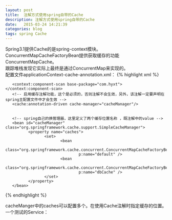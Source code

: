 ```yaml
---
layout: post
title:  注解方式使用spring自带的Cache
description: 注解方式使用spring自带的Cache
date:   2015-03-24 14:21:39
categories: blog
tags: spring Cache
---
```

Spring3.1提供Cache的是spring-context模块。ConcurrentMapCacheFactoryBean提供获取缓存的功能ConcurrentMapCache。  
跟踪堆栈发现它实际上最终是通过ConcurrentMap来实现的。  
配置文件applicationContext-cache-annotation.xml：
{% highlight xml %}
<beans xmlns="http://www.springframework.org/schema/beans"
       xmlns:xsi="http://www.w3.org/2001/XMLSchema-instance" xmlns:p="http://www.springframework.org/schema/p"
       xmlns:cache="http://www.springframework.org/schema/cache"
       xmlns:context="http://www.springframework.org/schema/context"
       xsi:schemaLocation="
                http://www.springframework.org/schema/beans http://www.springframework.org/schema/beans/spring-beans-3.1.xsd  
                http://www.springframework.org/schema/cache http://www.springframework.org/schema/cache/spring-cache-3.1.xsd
                http://www.springframework.org/schema/context
                http://www.springframework.org/schema/context/spring-context-3.0.xsd">

       <context:component-scan base-package="com.hyxt"></context:component-scan>
       <!-- 启用缓存注解功能，这个是必须的，否则注解不会生效，另外，该注解一定要声明在spring主配置文件中才会生效 -->
       <cache:annotation-driven cache-manager="cacheManager"/>


       <!-- spring自己的换管理器，这里定义了两个缓存位置名称 ，既注解中的value -->
       <bean id="cacheManager" class="org.springframework.cache.support.SimpleCacheManager">
              <property name="caches">
                     <set>
                            <bean
                                    class="org.springframework.cache.concurrent.ConcurrentMapCacheFactoryBean"
                                    p:name="default" />
                            <bean
                                    class="org.springframework.cache.concurrent.ConcurrentMapCacheFactoryBean"
                                    p:name="dbCache" />
                     </set>
              </property>
       </bean>
</beans>
{% endhighlight %}

cacheManger中的caches可以配置多个。在使用Cache注解时指定缓存的位置。
一个测试的Service：
